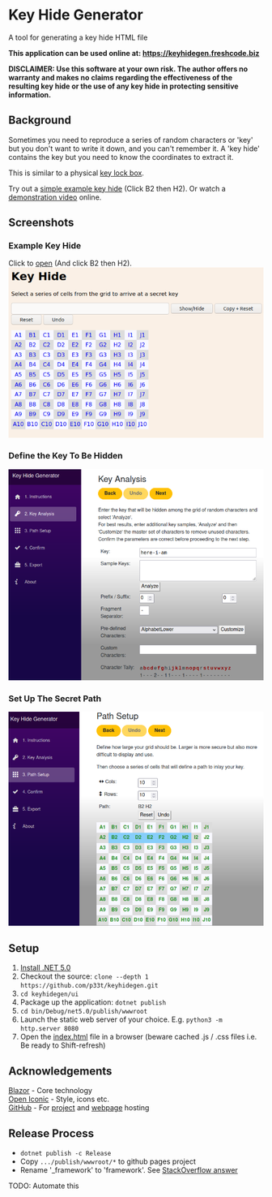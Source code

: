 # Key Hide Generator
A tool for generating a key hide HTML file

**This application can be used online at: https://keyhidegen.freshcode.biz**

**DISCLAIMER: Use this software at your own risk. The author offers no warranty and makes no claims regarding the
effectiveness of the resulting key hide or the use of any key hide in protecting sensitive information.**

## Background
Sometimes you need to reproduce a series of random characters or 'key' but you don't want to write it down, and you can't remember it.
A 'key hide' contains the key but you need to know the coordinates to extract it.

This is similar to a physical [key lock box](https://www.google.com/search?q=key+lock+box&tbm=isch).

Try out a [simple example key hide](https://keyhidegen.freshcode.biz/example.html) (Click B2 then H2).
Or watch a [demonstration video](https://youtu.be/CL3XHqsjiiM) online.

## Screenshots
### Example Key Hide
Click to [open](https://keyhidegen.freshcode.biz/example.html) (And click B2 then H2).    
[![Example Key Hide](ui/etc/screenshot/example.png)](https://keyhidegen.freshcode.biz/example.html)

### Define the Key To Be Hidden
![Key Analysis](ui/etc/screenshot/2.Key_Analysis.png)

### Set Up The Secret Path
![Path Setup](ui/etc/screenshot/3.Path_Setup.png)

## Setup
1. [Install .NET 5.0](https://dotnet.microsoft.com/download)
1. Checkout the source: `clone --depth 1 https://github.com/p33t/keyhidegen.git`
1. `cd keyhidegen/ui`
1. Package up the application: `dotnet publish`
1. `cd bin/Debug/net5.0/publish/wwwroot`
1. Launch the static web server of your choice.  E.g. `python3 -m http.server 8080`
1. Open the [index.html](http://localhost:8080/) file in a browser (beware cached .js / .css files i.e. Be ready to Shift-refresh)

## Acknowledgements
[Blazor](https://dotnet.microsoft.com/apps/aspnet/web-apps/blazor) - Core technology  
[Open Iconic](https://useiconic.com/open) - Style, icons etc.  
[GitHub](https://github.com/) - For [project](https://github.com/p33t/keyhidegen) and [webpage](https://github.com/p33t/keyhidegen.freshcode.biz) hosting

## Release Process
- `dotnet publish -c Release`
- Copy `.../publish/wwwroot/*` to github pages project
- Rename '_framework' to 'framework'.  See [StackOverflow answer](https://stackoverflow.com/a/63007604/358006)

TODO: Automate this